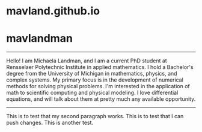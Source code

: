 # mavland.github.io
<html>
<body>
<h1> mavlandman </h1>
<hr style="width:100%;text-align:left;margin-left:0">

  
  
 <p> Hello! I am Michaela Landman, and I am a current PhD student at Rensselaer Polytechnic Institute in applied mathematics. I hold a Bachelor's degree from the University of Michigan in mathematics, physics, and complex systems. My primary focus is in the development of numerical methods for solving physical problems. I'm interested in the application of math to scientific computing and physical modeling. I love differential equations, and will talk about them at pretty much any available opportunity.
 </p>
  
 <hr style="width:100%;text-align:left;margin-left:0">

<p> This is to test that my second paragraph works. This is to test that I can push changes. This is another test.
</p>


</body>
</html>
